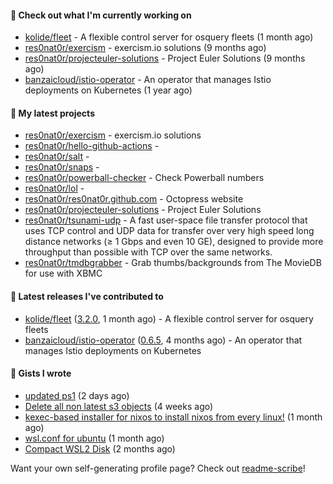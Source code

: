 #### 👷 Check out what I'm currently working on

- [kolide/fleet](https://github.com/kolide/fleet) - A flexible control server for osquery fleets (1 month ago)
- [res0nat0r/exercism](https://github.com/res0nat0r/exercism) - exercism.io solutions (9 months ago)
- [res0nat0r/projecteuler-solutions](https://github.com/res0nat0r/projecteuler-solutions) - Project Euler Solutions (9 months ago)
- [banzaicloud/istio-operator](https://github.com/banzaicloud/istio-operator) - An operator that manages Istio deployments on Kubernetes (1 year ago)

#### 🌱 My latest projects

- [res0nat0r/exercism](https://github.com/res0nat0r/exercism) - exercism.io solutions
- [res0nat0r/hello-github-actions](https://github.com/res0nat0r/hello-github-actions) - 
- [res0nat0r/salt](https://github.com/res0nat0r/salt) - 
- [res0nat0r/snaps](https://github.com/res0nat0r/snaps) - 
- [res0nat0r/powerball-checker](https://github.com/res0nat0r/powerball-checker) - Check Powerball numbers
- [res0nat0r/lol](https://github.com/res0nat0r/lol) - 
- [res0nat0r/res0nat0r.github.com](https://github.com/res0nat0r/res0nat0r.github.com) - Octopress website
- [res0nat0r/projecteuler-solutions](https://github.com/res0nat0r/projecteuler-solutions) - Project Euler Solutions
- [res0nat0r/tsunami-udp](https://github.com/res0nat0r/tsunami-udp) -  A fast user-space file transfer protocol that uses TCP control and UDP data for transfer over very high speed long distance networks (≥ 1 Gbps and even 10 GE), designed to provide more throughput than possible with TCP over the same networks.
- [res0nat0r/tmdbgrabber](https://github.com/res0nat0r/tmdbgrabber) - Grab thumbs/backgrounds from The MovieDB for use with XBMC

#### 🔭 Latest releases I've contributed to

- [kolide/fleet](https://github.com/kolide/fleet) ([3.2.0](https://github.com/kolide/fleet/releases/tag/3.2.0), 1 month ago) - A flexible control server for osquery fleets
- [banzaicloud/istio-operator](https://github.com/banzaicloud/istio-operator) ([0.6.5](https://github.com/banzaicloud/istio-operator/releases/tag/0.6.5), 4 months ago) - An operator that manages Istio deployments on Kubernetes

#### 📓 Gists I wrote

- [updated ps1](https://gist.github.com/7ddccca0f8fac4e9b1f4e745d3ff9e86) (2 days ago)
- [Delete all non latest s3 objects](https://gist.github.com/74ce7e78cd5994f55372897611f23938) (4 weeks ago)
- [kexec-based installer for nixos to install nixos from every linux!](https://gist.github.com/7a82a79ff2e1e2ec1663cef813b27969) (1 month ago)
- [wsl.conf for ubuntu](https://gist.github.com/4aa8ad243bebfcb5e139832ac0fc1143) (1 month ago)
- [Compact WSL2 Disk](https://gist.github.com/54625761a9b07eebdf5ca55f62da581e) (2 months ago)

Want your own self-generating profile page? Check out [readme-scribe](https://github.com/muesli/readme-scribe)!
